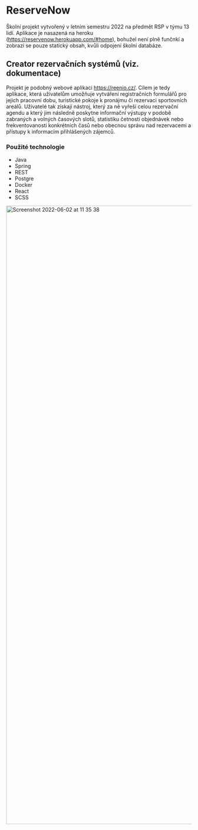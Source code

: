 
# ReserveNow
Školní projekt vytvořený v letním semestru 2022 na předmět RSP v týmu 13 lidí.
Aplikace je nasazená na heroku (https://reservenow.herokuapp.com/#home), bohužel není plně funčnkí a zobrazí se pouze statický obsah, kvůli odpojení školní databáze.

## Creator rezervačních systémů (viz. dokumentace)
Projekt je podobný webové aplikaci https://reenio.cz/. Cílem je tedy aplikace, která uživatelům umožňuje vytváření registračních formulářů pro jejich pracovní dobu, turistické pokoje k pronájmu či rezervaci sportovních areálů. Uživatelé tak získají nástroj, který za ně vyřeší celou rezervační agendu a který jim následně poskytne informační výstupy v podobě zabraných a volných časových slotů, statistiku četnosti objednávek nebo frekventovanosti konkrétních časů nebo obecnou správu nad rezervacemi a přístupy k informacím přihlášených zájemců.

### Použité technologie
- Java
- Spring
- REST
- Postgre
- Docker
- React
- SCSS

<img width="1674" alt="Screenshot 2022-06-02 at 11 35 38" src="https://user-images.githubusercontent.com/105919297/171601539-783011f8-26b9-492b-bf37-4e81c86d4deb.png">
